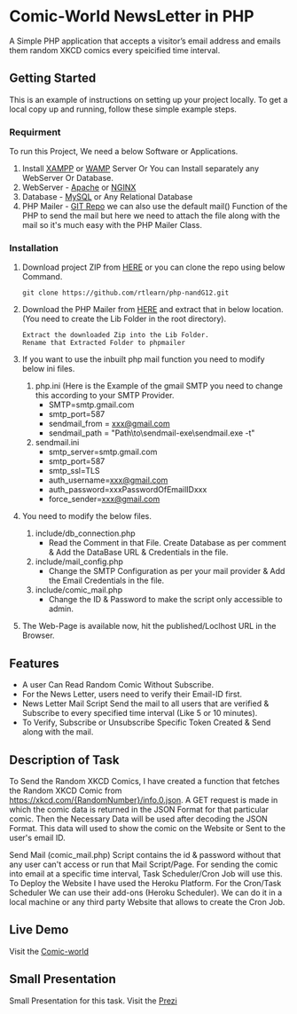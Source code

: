# Comic-World NewsLetter in PHP
A Simple PHP application that accepts a visitor’s email address and emails them random XKCD comics every speicified time interval.

## Getting Started
This is an example of instructions on setting up your project locally. To get a local copy up and running, follow these simple example steps.

### Requirment
To run this Project, We need a below Software or Applications.
1. Install [XAMPP](https://www.apachefriends.org/download.html) or [WAMP](https://www.wampserver.com/en/#download-wrapper) Server Or You can Install separately any WebServer Or Database.
1. WebServer - [Apache](https://httpd.apache.org/download.cgi) or [NGINX](http://nginx.org/en/download.html)
1. Database - [MySQL](https://www.mysql.com/downloads/) or Any Relational Database
1. PHP Mailer - [GIT Repo](https://github.com/PHPMailer/PHPMailer/archive/refs/heads/5.2-stable.zip) we can also use the default mail() Function of the PHP to send the mail but here we need to attach the file along with the mail so it's much easy with the PHP Mailer Class.

### Installation
1. Download project ZIP from [HERE](https://github.com/rtlearn/php-nandG12/archive/refs/heads/master.zip) or you can clone the repo using below Command.
   ```
   git clone https://github.com/rtlearn/php-nandG12.git
   ```
1. Download the PHP Mailer from [HERE](https://github.com/PHPMailer/PHPMailer/archive/refs/heads/5.2-stable.zip) and extract that in below location. (You need to create the Lib Folder in the root directory).
   ```
   Extract the downloaded Zip into the Lib Folder.
   Rename that Extracted Folder to phpmailer
   ```

1. If you want to use the inbuilt php mail function you need to modify below ini files.
   1. php.ini (Here is the Example of the gmail SMTP you need to change this according to your SMTP Provider.
      - SMTP=smtp.gmail.com
      - smtp_port=587
      - sendmail_from = xxx@gmail.com
      - sendmail_path = "Path\to\sendmail-exe\sendmail.exe -t"
   1. sendmail.ini
      - smtp_server=smtp.gmail.com
      - smtp_port=587
      - smtp_ssl=TLS
      - auth_username=xxx@gmail.com
      - auth_password=xxxPasswordOfEmailIDxxx
      - force_sender=xxx@gmail.com
   
1. You need to modify the below files.
   1. include/db_connection.php
      - Read the Comment in that File. Create Database as per comment & Add the DataBase URL & Credentials in the file. 
   1. include/mail_config.php
      - Change the SMTP Configuration as per your mail provider & Add the Email Credentials in the file.
   1. include/comic_mail.php
      - Change the ID & Password to make the script only accessible to admin.

1. The Web-Page is available now, hit the published/Loclhost URL in the Browser.

## Features
- A user Can Read Random Comic Without Subscribe.
- For the News Letter, users need to verify their Email-ID first.
- News Letter Mail Script Send the mail to all users that are verified & Subscribe to every specified time interval (Like 5 or 10 minutes).
- To Verify, Subscribe or Unsubscribe Specific Token Created & Send along with the mail.  

## Description of Task
To Send the Random XKCD Comics, I have created a function that fetches the Random XKCD Comic from https://xkcd.com/{RandomNumber}/info.0.json. A GET request is made in which the comic data is returned in the JSON Format for that particular comic. Then the Necessary Data will be used after decoding the JSON Format. This data will used to show the comic on the Website or Sent to the user's email ID.

Send Mail (comic_mail.php) Script contains the id & password without that any user can't access or run that Mail Script/Page. For sending the comic into email at a specific time interval, Task Scheduler/Cron Job will use this. To Deploy the Website I have used the Heroku Platform. For the Cron/Task Scheduler We can use their add-ons (Heroku Scheduler). We can do it in a local machine or any third party Website that allows to create the Cron Job.

## Live Demo
Visit the [Comic-world](https://comic-world.herokuapp.com/)

## Small Presentation
Small Presentation for this task. Visit the [Prezi](https://prezi.com/view/yCrQID7EVHh3hUxEVlp3/)
